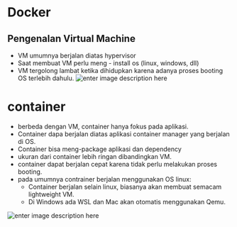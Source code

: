 # Docker

## Pengenalan Virtual Machine
- VM umumnya berjalan diatas hypervisor
- Saat membuat VM perlu meng - install os (linux, windows, dll)
- VM tergolong lambat ketika dihidupkan karena adanya proses booting OS terlebih dahulu.
![enter image description here](https://media.geeksforgeeks.org/wp-content/uploads/20250823130235313168/virtual_machines.webp) 

 # container
 - berbeda dengan VM, container hanya fokus pada aplikasi.
 - Container dapa berjalan diatas aplikasi container manager yang berjalan di OS.
 - Container bisa meng-package aplikasi dan dependency   
 - ukuran dari container lebih ringan dibandingkan VM.
 - container dapat berjalan cepat karena tidak perlu melakukan proses booting.
 - pada umumnya contrainer berjalan menggunakan OS linux:
	 - Container berjalan selain linux, biasanya akan membuat semacam lightweight VM.
	 - Di Windows ada WSL dan Mac akan otomatis menggunakan Qemu.

![enter image description here](https://s7280.pcdn.co/wp-content/uploads/2018/07/containers-vs-virtual-machines.jpg)


<!--stackedit_data:
eyJoaXN0b3J5IjpbMjUzMTUzMzUxLDUxNzA0MjQ5NywzNjY2Mj
YzMjZdfQ==
-->